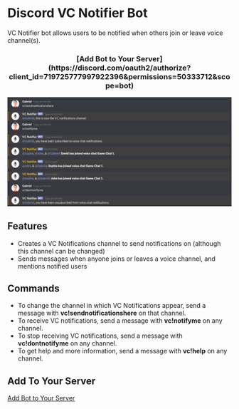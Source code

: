 # Discord VC Notifier Bot

VC Notifier bot allows users to be notified when others join or leave voice channel(s).

<h3 align="center">[Add Bot to Your Server](https://discord.com/oauth2/authorize?client_id=719725777997922396&permissions=50333712&scope=bot)</h3>

![Bot Demo](demo.png)

## Features

 - Creates a VC Notifications channel to send notifications on (although this channel can be changed)
 - Sends messages when anyone joins or leaves a voice channel, and mentions notified users

## Commands

 - To change the channel in which VC Notifications appear, send a message with **vc!sendnotificationshere** on that channel.
 - To receive VC notifications, send a message with **vc!notifyme** on any channel.
 - To stop receiving VC notifications, send a message with **vc!dontnotifyme** on any channel.
 - To get help and more information, send a message with **vc!help** on any channel.

## Add To Your Server

[Add Bot to Your Server](https://discord.com/oauth2/authorize?client_id=719725777997922396&permissions=50333712&scope=bot)